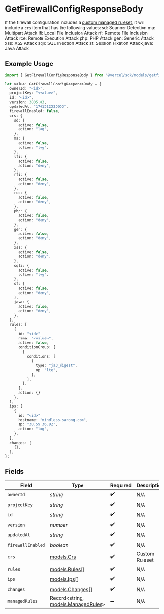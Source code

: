 # GetFirewallConfigResponseBody

If the firewall configuration includes a [custom managed ruleset](https://vercel.com/docs/security/vercel-waf/managed-rulesets), it will include a `crs` item that has the following values: sd: Scanner Detection ma: Multipart Attack lfi: Local File Inclusion Attack rfi: Remote File Inclusion Attack rce: Remote Execution Attack php: PHP Attack gen: Generic Attack xss: XSS Attack sqli: SQL Injection Attack sf: Session Fixation Attack java: Java Attack

## Example Usage

```typescript
import { GetFirewallConfigResponseBody } from "@vercel/sdk/models/getfirewallconfigop.js";

let value: GetFirewallConfigResponseBody = {
  ownerId: "<id>",
  projectKey: "<value>",
  id: "<id>",
  version: 3805.83,
  updatedAt: "1741522525653",
  firewallEnabled: false,
  crs: {
    sd: {
      active: false,
      action: "log",
    },
    ma: {
      active: false,
      action: "log",
    },
    lfi: {
      active: false,
      action: "deny",
    },
    rfi: {
      active: false,
      action: "deny",
    },
    rce: {
      active: false,
      action: "deny",
    },
    php: {
      active: false,
      action: "deny",
    },
    gen: {
      active: false,
      action: "deny",
    },
    xss: {
      active: false,
      action: "deny",
    },
    sqli: {
      active: false,
      action: "log",
    },
    sf: {
      active: false,
      action: "deny",
    },
    java: {
      active: false,
      action: "deny",
    },
  },
  rules: [
    {
      id: "<id>",
      name: "<value>",
      active: false,
      conditionGroup: [
        {
          conditions: [
            {
              type: "ja3_digest",
              op: "lte",
            },
          ],
        },
      ],
      action: {},
    },
  ],
  ips: [
    {
      id: "<id>",
      hostname: "mindless-sarong.com",
      ip: "30.59.36.92",
      action: "log",
    },
  ],
  changes: [
    {},
  ],
};
```

## Fields

| Field                                                            | Type                                                             | Required                                                         | Description                                                      |
| ---------------------------------------------------------------- | ---------------------------------------------------------------- | ---------------------------------------------------------------- | ---------------------------------------------------------------- |
| `ownerId`                                                        | *string*                                                         | :heavy_check_mark:                                               | N/A                                                              |
| `projectKey`                                                     | *string*                                                         | :heavy_check_mark:                                               | N/A                                                              |
| `id`                                                             | *string*                                                         | :heavy_check_mark:                                               | N/A                                                              |
| `version`                                                        | *number*                                                         | :heavy_check_mark:                                               | N/A                                                              |
| `updatedAt`                                                      | *string*                                                         | :heavy_check_mark:                                               | N/A                                                              |
| `firewallEnabled`                                                | *boolean*                                                        | :heavy_check_mark:                                               | N/A                                                              |
| `crs`                                                            | [models.Crs](../models/crs.md)                                   | :heavy_check_mark:                                               | Custom Ruleset                                                   |
| `rules`                                                          | [models.Rules](../models/rules.md)[]                             | :heavy_check_mark:                                               | N/A                                                              |
| `ips`                                                            | [models.Ips](../models/ips.md)[]                                 | :heavy_check_mark:                                               | N/A                                                              |
| `changes`                                                        | [models.Changes](../models/changes.md)[]                         | :heavy_check_mark:                                               | N/A                                                              |
| `managedRules`                                                   | Record<string, [models.ManagedRules](../models/managedrules.md)> | :heavy_minus_sign:                                               | N/A                                                              |